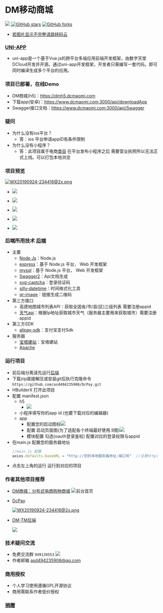 # DM移动商城
[![](https://img.shields.io/badge/version-1.0-brightgreen)](https://github.com/asd494235908/DM-Mobile-terminal)
[![GitHub stars](https://img.shields.io/github/stars/asd494235908/DM-Mobile-terminal.svg?style=social&label=Stars)](https://github.com/asd494235908/DM-Mobile-terminal)
[![GitHub forks](https://img.shields.io/github/forks/asd494235908/DM-Mobile-terminal.svg?style=social&label=Fork)](https://github.com/asd494235908/DM-Mobile-terminal)
 - [若图片显示不完整请跳转码云](https://gitee.com/dcmaomi/Dm)
### [UNI-APP](https://uniapp.dcloud.io/)
 - uni-app是一个基于Vue.js的跨平台多端应用前端开发框架，由数字天堂DCloud开发并开源。通过uni-app开发框架，开发者只需编写一套代码，即可同时编译生成多个平台的应用。
 ### 项目已部署，在线Demo
 - DM商城(h5)：https://dmh5.dcmaomi.com
 - 下载app(安卓)：https://www.dcmaomi.com:3000/api/downloadApp
 - Swagger接口文档：https://www.dcmaomi.com:3000/api/Swagger
### 疑问
  - 为什么没有ios平台？
    - 答：ios 平台申请appID有条件限制 
  - 为什么没有小程序？
    - 答：此项目属于电商[类目](https://developers.weixin.qq.com/miniprogram/product/material/#%E9%9D%9E%E4%B8%AA%E4%BA%BA%E4%B8%BB%E4%BD%93%E5%B0%8F%E7%A8%8B%E5%BA%8F%E5%BC%80%E6%94%BE%E7%9A%84%E6%9C%8D%E5%8A%A1%E7%B1%BB%E7%9B%AE) 在平台发布小程序之后 需要营业执照所以无法正式上线。可以打包本地浏览
### 项目预览
[![WX20190924-234416@2x.png](https://www.dcmaomi.com:3010/serverImage/20210305010710_12523.png)](https://github.com/asd494235908/DM-Mobile-terminal)
  - ![](https://www.dcmaomi.com:3010/serverImage/20210306224256_12147.png)
  - ![](https://www.dcmaomi.com:3010/serverImage/20210306224255_12887.png)
  - ![](https://www.dcmaomi.com:3010/serverImage/20210306224255_11225.png)
  - ![](https://www.dcmaomi.com:3010/serverImage/20210306224255_14772.png)
  
  - ![](https://www.dcmaomi.com:3010/serverImage/20210306224255_12105.png)
  ### 后端所用技术 [后端](https://github.com/asd494235908/DM-Server) 
- 主要
   - [Node Js](https://nodejs.org/zh-cn/)：Node.js
   - [express](https://www.expressjs.com.cn/)：基于 Node.js 平台， Web 开发框架
   - [mysql](https://www.mysql.com/)：基于 Node.js 平台， Web 开发框架
   - [Swagger2](https://www.dcmaomi.com:3000/api/swagger/#/)：Api文档生成
   - [svg-captcha](https://www.npmjs.com/package/svg-captcha)：登录验证码
   - [silly-datetime](https://www.npmjs.com/package/silly-datetime)：时间格式化工具
   - [qr-image](https://www.npmjs.com/package/silly-datetime)：链接生成二维码
- 第三方接口
  - 高德地图城市列表API：获取全国省/市/县(区)三级列表 需要注册appid
  - [天气api](http://www.tianqiapi.com/index/doc?version=day)：根据Ip地址获取城市天气（服务器主要用来获取城市）需要注册appid
- 第三方SDK
  - [alipay-sdk](http://www.tianqiapi.com/index/doc?version=day)：支付宝支付Sdk
- 服务器
  - [宝塔建站](https://www.bt.cn/)：宝塔建站
  - [Apache](http://httpd.apache.org/)
### 运行项目
- 前后端分离请先运行[后端](https://github.com/asd494235908/DM-Server)
- 下载zip直接解压或安装git后执行克隆命令 `https://github.com/asd494235908/DcPay.git`
- HBuilderX 打开此项目
- 配置 manifest.json
  - h5  
    - ![](https://www.dcmaomi.com:3010/serverImage/20210306230914_12476.png)
  - 小程序填写你的app id (也要下载对应的编辑器)
  - app 
     - 配置您的启动图标![](https://www.dcmaomi.com:3010/serverImage/20210306231313_13458.png)
     - 配置 启动页面图(为了适配各个终端最好使用.9图)![](https://www.dcmaomi.com:3010/serverImage/20210306231521_16377.png)
     - 模块配置 勾选(oauth登录鉴权) 配置对应的登录权限与appid
- 在main.js 配置您的服务器地址  
    ```javascript
    //main.js 配置
    axios.defaults.baseURL = "http://您的本地服务器地址:端口号"  //注意http与https
    ```
- 点击左上角的运行 运行到对应的项目
### 作者其他项目推荐
- [DM商城：分布式电商购物商城](https://www.dcmaomi.com/)
  ![](https://www.dcmaomi.com:3010/serverImage/20210305011146_17326.png "前台首页")
- [DcPay](https://github.com/asd494235908/DcPay)
    
    [![WX20190924-234416@2x.png](https://www.dcmaomi.com:3010/serverImage/20210306141208_16064.png)](https://github.com/asd494235908/DcPay)

- [DM-TM后端](https://github.com/asd494235908/TerMinal)

    ![](https://www.dcmaomi.com:3010/serverImage/20210305011146_16923.png)

### 技术疑问交流
- 免费交流群 `949139553` [![](http://pub.idqqimg.com/wpa/images/group.png)](https://qm.qq.com/cgi-bin/qm/qr?k=dtD6X04E3q7v3C8wuOnUENoW5S7hdGHO&jump_from=webapi)
- 作者邮箱 asd494235908@qq.com
### 商用授权
- 个人学习使用遵循GPL开源协议
- 商用需联系作者低价授权
### [捐赠](https://dcpay.dcmaomi.com/pay)
